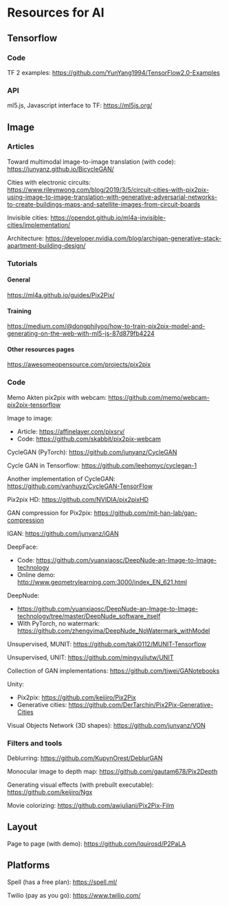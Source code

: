 # Resources for AI

## Tensorflow
### Code
TF 2 examples: https://github.com/YunYang1994/TensorFlow2.0-Examples

### API
ml5.js, Javascript interface to TF: https://ml5js.org/





## Image

### Articles
Toward multimodal image-to-image translation (with code): https://junyanz.github.io/BicycleGAN/

Cities with electronic circuits: https://www.rileynwong.com/blog/2019/3/5/circuit-cities-with-pix2pix-using-image-to-image-translation-with-generative-adversarial-networks-to-create-buildings-maps-and-satellite-images-from-circuit-boards

Invisible cities: https://opendot.github.io/ml4a-invisible-cities/implementation/

Architecture: https://developer.nvidia.com/blog/archigan-generative-stack-apartment-building-design/

### Tutorials
#### General
https://ml4a.github.io/guides/Pix2Pix/

#### Training
https://medium.com/@dongphilyoo/how-to-train-pix2pix-model-and-generating-on-the-web-with-ml5-js-87d879fb4224

#### Other resources pages
https://awesomeopensource.com/projects/pix2pix

### Code

Memo Akten pix2pix with webcam: https://github.com/memo/webcam-pix2pix-tensorflow

Image to image:
  * Article: https://affinelayer.com/pixsrv/
  * Code: https://github.com/skabbit/pix2pix-webcam

CycleGAN (PyTorch): https://github.com/junyanz/CycleGAN

Cycle GAN in Tensorflow: https://github.com/leehomyc/cyclegan-1

Another implementation of CycleGAN: https://github.com/vanhuyz/CycleGAN-TensorFlow

Pix2pix HD: https://github.com/NVIDIA/pix2pixHD

GAN compression for Pix2pix: https://github.com/mit-han-lab/gan-compression

IGAN: https://github.com/junyanz/iGAN

DeepFace:
  * Code: https://github.com/yuanxiaosc/DeepNude-an-Image-to-Image-technology
  * Online demo: http://www.geometrylearning.com:3000/index_EN_621.html

DeepNude:
  * https://github.com/yuanxiaosc/DeepNude-an-Image-to-Image-technology/tree/master/DeepNude_software_itself
  * With PyTorch, no watermark: https://github.com/zhengyima/DeepNude_NoWatermark_withModel

Unsupervised, MUNIT: https://github.com/taki0112/MUNIT-Tensorflow

Unsupervised, UNIT: https://github.com/mingyuliutw/UNIT

Collection of GAN implementations: https://github.com/tjwei/GANotebooks

Unity:
  * Pix2pix: https://github.com/keijiro/Pix2Pix
  * Generative cities: https://github.com/DerTarchin/Pix2Pix-Generative-Cities

Visual Objects Network (3D shapes): https://github.com/junyanz/VON

### Filters and tools

Deblurring: https://github.com/KupynOrest/DeblurGAN

Monocular image to depth map: https://github.com/gautam678/Pix2Depth

Generating visual effects (with prebuilt executable): https://github.com/keijiro/Ngx

Movie colorizing: https://github.com/awjuliani/Pix2Pix-Film



## Layout

Page to page (with demo): https://github.com/lquirosd/P2PaLA






## Platforms
Spell (has a free plan): https://spell.ml/

Twilio (pay as you go): https://www.twilio.com/
